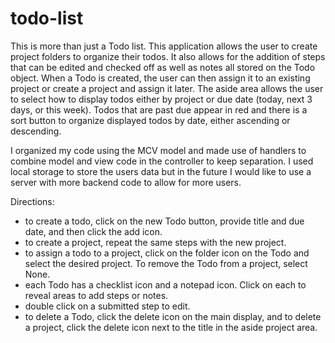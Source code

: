 # todo-list
This is more than just a Todo list. This application allows the user to create project folders to organize their todos.
It also allows for the addition of steps that can be edited and checked off as well as notes all stored on the Todo object.
When a Todo is created, the user can then assign it to an existing project or create a project and assign it later.
The aside area allows the user to select how to display todos either by project or due date (today, next 3 days, or this week).
Todos that are past due appear in red and there is a sort button to organize displayed todos by date, either ascending or descending.

I organized my code using the MCV model and made use of handlers to combine model and view code in the controller to keep separation.
I used local storage to store the users data but in the future I would like to use a server with more backend code to allow for more users.

Directions:
- to create a todo, click on the new Todo button, provide title and due date, and then click the add icon.
- to create a project, repeat the same steps with the new project.
- to assign a todo to a project, click on the folder icon on the Todo and select the desired project. To remove the Todo from a project, select None.
- each Todo has a checklist icon and a notepad icon. Click on each to reveal areas to add steps or notes.
- double click on a submitted step to edit.
- to delete a Todo, click the delete icon on the main display, and to delete a project, click the delete icon next to the title in the aside project area.
